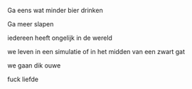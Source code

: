 Ga eens wat minder bier drinken

Ga meer slapen

iedereen heeft ongelijk in de wereld

we leven in een simulatie of in het midden van een zwart gat

we gaan dik ouwe

fuck liefde 

